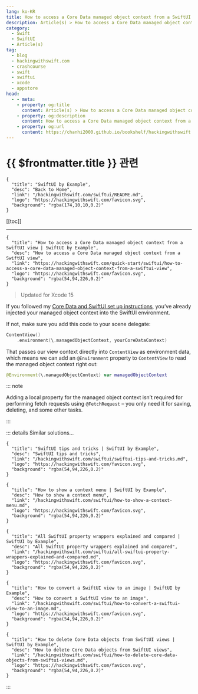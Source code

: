 ```yaml
---
lang: ko-KR
title: How to access a Core Data managed object context from a SwiftUI view
description: Article(s) > How to access a Core Data managed object context from a SwiftUI view
category:
  - Swift
  - SwiftUI
  - Article(s)
tag: 
  - blog
  - hackingwithswift.com
  - crashcourse
  - swift
  - swiftui
  - xcode
  - appstore
head:
  - - meta:
    - property: og:title
      content: Article(s) > How to access a Core Data managed object context from a SwiftUI view
    - property: og:description
      content: How to access a Core Data managed object context from a SwiftUI view
    - property: og:url
      content: https://chanhi2000.github.io/bookshelf/hackingwithswift.com/swiftui/how-to-access-a-core-data-managed-object-context-from-a-swiftui-view.html
---
```


# {{ $frontmatter.title }} 관련

```component VPCard
{
  "title": "SwiftUI by Example",
  "desc": "Back to Home",
  "link": "/hackingwithswift.com/swiftui/README.md",
  "logo": "https://hackingwithswift.com/favicon.svg",
  "background": "rgba(174,10,10,0.2)"
}
```

[[toc]]

---

```component VPCard
{
  "title": "How to access a Core Data managed object context from a SwiftUI view | SwiftUI by Example",
  "desc": "How to access a Core Data managed object context from a SwiftUI view",
  "link": "https://hackingwithswift.com/quick-start/swiftui/how-to-access-a-core-data-managed-object-context-from-a-swiftui-view",
  "logo": "https://hackingwithswift.com/favicon.svg",
  "background": "rgba(54,94,226,0.2)"
}
```

> Updated for Xcode 15

If you followed my [Core Data and SwiftUI set up instructions](/hackingwithswift.com/swiftui/how-to-configure-core-data-to-work-with-swiftui.md), you’ve already injected your managed object context into the SwiftUI environment.

If not, make sure you add this code to your scene delegate:

```swift
ContentView()
    .environment(\.managedObjectContext, yourCoreDataContext)
```

That passes our view context directly into `ContentView` as environment data, which means we can add an `@Environment` property to `ContentView` to read the managed object context right out:

```swift
@Environment(\.managedObjectContext) var managedObjectContext
```

::: note

Adding a local property for the managed object context isn’t required for performing fetch requests using `@FetchRequest` – you only need it for saving, deleting, and some other tasks.

:::

::: details Similar solutions…

```component VPCard
{
  "title": "SwiftUI tips and tricks | SwiftUI by Example",
  "desc": "SwiftUI tips and tricks",
  "link": "/hackingwithswift.com/swiftui/swiftui-tips-and-tricks.md",
  "logo": "https://hackingwithswift.com/favicon.svg",
  "background": "rgba(54,94,226,0.2)"
}
```

```component VPCard
{
  "title": "How to show a context menu | SwiftUI by Example",
  "desc": "How to show a context menu",
  "link": "/hackingwithswift.com/swiftui/how-to-show-a-context-menu.md",
  "logo": "https://hackingwithswift.com/favicon.svg",
  "background": "rgba(54,94,226,0.2)"
}
```

```component VPCard
{
  "title": "All SwiftUI property wrappers explained and compared | SwiftUI by Example",
  "desc": "All SwiftUI property wrappers explained and compared",
  "link": "/hackingwithswift.com/swiftui/all-swiftui-property-wrappers-explained-and-compared.md",
  "logo": "https://hackingwithswift.com/favicon.svg",
  "background": "rgba(54,94,226,0.2)"
}
```

```component VPCard
{
  "title": "How to convert a SwiftUI view to an image | SwiftUI by Example",
  "desc": "How to convert a SwiftUI view to an image",
  "link": "/hackingwithswift.com/swiftui/how-to-convert-a-swiftui-view-to-an-image.md",
  "logo": "https://hackingwithswift.com/favicon.svg",
  "background": "rgba(54,94,226,0.2)"
}
```

```component VPCard
{
  "title": "How to delete Core Data objects from SwiftUI views | SwiftUI by Example",
  "desc": "How to delete Core Data objects from SwiftUI views",
  "link": "/hackingwithswift.com/swiftui/how-to-delete-core-data-objects-from-swiftui-views.md",
  "logo": "https://hackingwithswift.com/favicon.svg",
  "background": "rgba(54,94,226,0.2)"
}
```

:::

